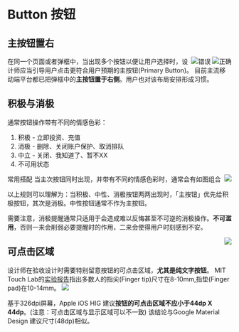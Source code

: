 # Button 按钮
## 主按钮置右

<img src="http://odmhu1f2h.bkt.clouddn.com/15028514156925.png" alt="正确"  align="right"/>

<img src="http://odmhu1f2h.bkt.clouddn.com/15028514236897.png" alt="错误" description="鼓励用户的行为需右置" align="right"/>

在同一个页面或者弹框中，当出现多个按钮以便让用户选择时，设计师应当引导用户点击更符合用户预期的主按钮(Primary Button)。
目前主流移动端平台都已把弹框中的**主按钮置于右侧**。用户也对该布局安排形成习惯。

## 积极与消极
通常按钮操作带有不同的情感色彩：
1. 积极 - 立即投资、充值
2. 消极 - 删除、关闭账户保护、取消排队
3. 中立 - 关闭、我知道了、暂不XX
4. 不可用状态

常用搭配
当主次按钮同时出现，并带有不同的情感色彩时，通常会有如图组合
<img src="http://odmhu1f2h.bkt.clouddn.com/15028514908856.png"  align="right"/>


以上规则可以理解为：当积极、中性、消极按钮两两出现时，「主按钮」优先给积极按钮，其次是消极。中性按钮通常不作为主按钮。


需要注意，消极提醒通常只适用于会造成难以反悔甚至不可逆的消极操作。**不可滥用**，否则一来会削弱必要提醒时的作用，二来会使得用户时刻感到不安。

<img src="http://odmhu1f2h.bkt.clouddn.com/15028515351254.png"  align="right"/>

## 可点击区域
设计师在验收设计时需要特别留意按钮的可点击区域，**尤其是纯文字按钮**。
MIT Touch Lab的[实验报告](http://touchlab.mit.edu/publications/2003_009.pdf)指出多数人的指尖(Finger tip)尺寸在8-10mm,指垫(Finger pad)在10-14mm。
![](http://odmhu1f2h.bkt.clouddn.com/14991379237166.jpg)

基于326dpi屏幕，Apple iOS HIG 建议**按钮的可点击区域不应小于44dp X 44dp**。(注意：可点击区域与显示区域可以不一致)
该结论与Google Material Design 建议尺寸(48dp)相似。

